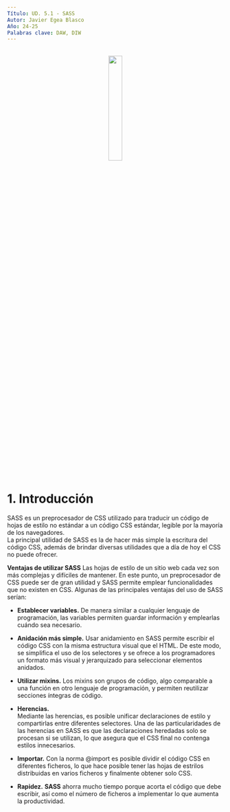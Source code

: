 ```yaml
---
Título: UD. 5.1 - SASS
Autor: Javier Egea Blasco
Año: 24-25
Palabras clave: DAW, DIW
---  
```


<div align="center">
</br>
<img src="https://upload.wikimedia.org/wikipedia/commons/thumb/9/96/Sass_Logo_Color.svg/480px-Sass_Logo_Color.svg.png" width=25%>
</div>
 
# 1. Introducción
SASS es un preprocesador de CSS utilizado para traducir un código de hojas de estilo no estándar a un código CSS estándar, legible por la mayoría de los navegadores.  
La principal utilidad de SASS es la de hacer más simple la escritura del código CSS, además de brindar diversas utilidades que a día de hoy el CSS no puede ofrecer.

**Ventajas de utilizar SASS**
Las hojas de estilo de un sitio web cada vez son más complejas y difíciles de mantener. En este punto, un preprocesador de CSS puede ser de gran utilidad y SASS permite emplear funcionalidades que no existen en CSS. Algunas de las principales ventajas del uso de SASS serían:  
- **Establecer variables.**
  De manera similar a cualquier lenguaje de programación, las variables permiten guardar información y emplearlas cuándo sea necesario.
  
- **Anidación más simple.**
Usar anidamiento en SASS permite escribir el código CSS con la misma estructura visual que el HTML. De este modo, se simplifica el uso de los selectores y se ofrece a los programadores un formato más visual y jerarquizado para seleccionar elementos anidados.

- **Utilizar mixins.**
Los mixins son grupos de código, algo comparable a una función en otro lenguaje de programación, y permiten reutilizar secciones íntegras de código.

- **Herencias.**  
Mediante las herencias, es posible unificar declaraciones de estilo y compartirlas entre diferentes selectores. Una de las particularidades de las herencias en SASS es que las declaraciones heredadas solo se procesan si se utilizan, lo que asegura que el CSS final no contenga estilos innecesarios.

- **Importar.**
Con la norma @import es posible dividir el código CSS en diferentes ficheros, lo que hace posible tener las hojas de estrilos distribuidas en varios ficheros y finalmente obtener solo CSS.

- **Rapidez.**
**SASS** ahorra mucho tiempo porque acorta el código que debe escribir, así como el número de ficheros a implementar lo que aumenta la productividad.
